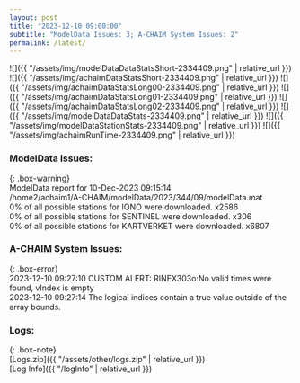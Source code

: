 ```yaml
---
layout: post
title: "2023-12-10 09:00:00"
subtitle: "ModelData Issues: 3; A-CHAIM System Issues: 2"
permalink: /latest/
---
```


![]({{ "/assets/img/modelDataDataStatsShort-2334409.png" | relative_url }})
![]({{ "/assets/img/achaimDataStatsShort-2334409.png" | relative_url }})
![]({{ "/assets/img/achaimDataStatsLong00-2334409.png" | relative_url }})
![]({{ "/assets/img/achaimDataStatsLong01-2334409.png" | relative_url }})
![]({{ "/assets/img/achaimDataStatsLong02-2334409.png" | relative_url }})
![]({{ "/assets/img/modelDataDataStats-2334409.png" | relative_url }})
![]({{ "/assets/img/modelDataStationStats-2334409.png" | relative_url }})
![]({{ "/assets/img/achaimRunTime-2334409.png" | relative_url }})


### ModelData Issues:  
  
{: .box-warning}  
 ModelData report for 10-Dec-2023 09:15:14   
 /home2/achaim1/A-CHAIM/modelData/2023/344/09/modelData.mat   
 0% of all possible stations for IONO were downloaded. x2586   
 0% of all possible stations for SENTINEL were downloaded. x306   
 0% of all possible stations for KARTVERKET were downloaded. x6807   
  
### A-CHAIM System Issues:  
  
{: .box-error}  
2023-12-10 09:27:10 CUSTOM ALERT: RINEX303o:No valid times were found, vIndex is empty  
2023-12-10 09:27:14 The logical indices contain a true value outside of the array bounds.  

### Logs:  
  
{: .box-note}  
[Logs.zip]({{ "/assets/other/logs.zip" | relative_url }})  
[Log Info]({{ "/logInfo" | relative_url }})  
